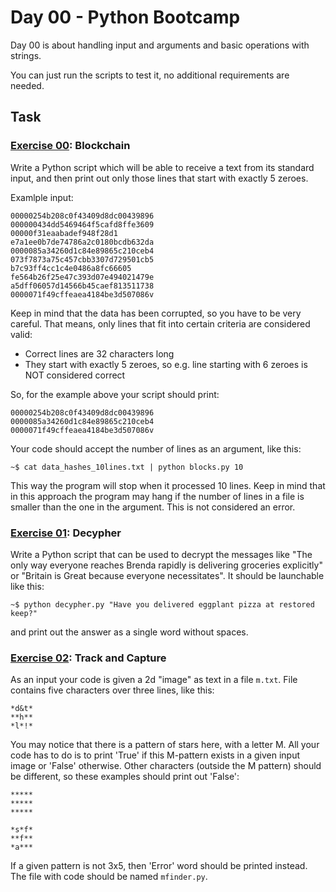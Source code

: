 # Day 00 - Python Bootcamp

Day 00 is about handling input and arguments and basic operations with strings.

You can just run the scripts to test it, no additional requirements are needed.

## Task

### [Exercise 00](EX00/blocks.py): Blockchain

Write a Python script which will be able to receive a text from its standard input, and then
print out only those lines that start with exactly 5 zeroes.

Examlple input:

```
00000254b208c0f43409d8dc00439896
000000434dd5469464f5cafd8ffe3609
00000f31eaabadef948f28d1
e7a1ee0b7de74786a2c0180bcdb632da
0000085a34260d1c84e89865c210ceb4
073f7873a75c457cbb3307d729501cb5
b7c93ff4cc1c4e0486a8fc66605
fe564b26f25e47c393d07e494021479e
a5dff06057d14566b45caef813511738
0000071f49cffeaea4184be3d507086v
```

Keep in mind that the data has been corrupted, so you have to be very careful. 
That means, only lines that fit into certain criteria are considered valid:

- Correct lines are 32 characters long
- They start with exactly 5 zeroes, so e.g. line starting with 6 zeroes is NOT
  considered correct

So, for the example above your script should print:

```
00000254b208c0f43409d8dc00439896
0000085a34260d1c84e89865c210ceb4
0000071f49cffeaea4184be3d507086v
```

Your code should accept the number of lines as an argument, like this:

`~$ cat data_hashes_10lines.txt | python blocks.py 10`

This way the program will stop when it processed 10 lines. Keep in mind that in this approach
the program may hang if the number of lines in a file is smaller than the one in the argument.
This is not considered an error.

### [Exercise 01](EX01/decypher.py): Decypher

Write a Python script that can be used to decrypt the messages like "The only way
everyone reaches Brenda rapidly is delivering groceries explicitly" or 
"Britain is Great because everyone necessitates". It should be launchable like this:

`~$ python decypher.py "Have you delivered eggplant pizza at restored keep?"`

and print out the answer as a single word without spaces.

### [Exercise 02](EX02/mfinder.py): Track and Capture

As an input your code is given a 2d "image" as text in a file `m.txt`. File contains five
characters over three lines, like this:

```
*d&t*
**h**
*l*!*
```

You may notice that there is a pattern of stars here, with a letter M. All
your code has to do is to print 'True' if this M-pattern exists in a given
input image or 'False' otherwise. Other characters (outside the M pattern)
should be different, so these examples should print out 'False':

```
*****
*****
*****
```

```
*s*f*
**f**
*a***
```

If a given pattern is not 3x5, then 'Error' word should be printed instead.
The file with code should be named `mfinder.py`.
